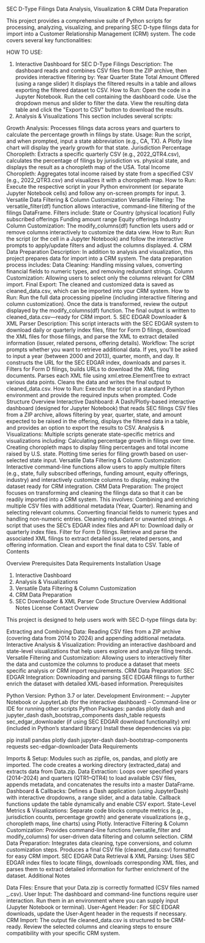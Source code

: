 SEC D-Type Filings Data Analysis, Visualization & CRM Data Preparation

This project provides a comprehensive suite of Python scripts for processing, analyzing, visualizing, and preparing SEC D-type filings data for import into a Customer Relationship Management (CRM) system. The code covers several key functionalities:


HOW TO USE: 
1. Interactive Dashboard for SEC D-Type Filings
Description:
The dashboard reads and combines CSV files from the ZIP archive, then provides interactive filtering by:
Year
Quarter
State
Total Amount Offered (using a range slider)
It displays the filtered results in a table and allows exporting the filtered dataset to CSV.
How to Run:
Open the code in a Jupyter Notebook.
Run the cell containing the dashboard code.
Use the dropdown menus and slider to filter the data.
View the resulting data table and click the "Export to CSV" button to download the results.
2. Analysis & Visualizations
This section includes several scripts:

Growth Analysis:
Processes filings data across years and quarters to calculate the percentage growth in filings by state.
Usage: Run the script, and when prompted, input a state abbreviation (e.g., CA, TX). A Plotly line chart will display the yearly growth for that state.
Jurisdiction Percentage Choropleth:
Extracts a specific quarterly CSV (e.g., 2022_QTR4.csv), calculates the percentage of filings by jurisdiction vs. physical state, and displays the result as a choropleth map of the USA.
Total Income Choropleth:
Aggregates total income raised by state from a specified CSV (e.g., 2022_QTR3.csv) and visualizes it with a choropleth map.
How to Run:
Execute the respective script in your Python environment (or separate Jupyter Notebook cells) and follow any on-screen prompts for input.
3. Versatile Data Filtering & Column Customization
Versatile Filtering:
The versatile_filter(df) function allows interactive, command-line filtering of the filings DataFrame.
Filters include:
State or Country (physical location)
Fully subscribed offerings
Funding amount range
Equity offerings
Industry
Column Customization:
The modify_columns(df) function lets users add or remove columns interactively to customize the data view.
How to Run:
Run the script (or the cell in a Jupyter Notebook) and follow the interactive prompts to apply/update filters and adjust the columns displayed.
4. CRM Data Preparation
Description:
In addition to analysis and visualization, this project prepares data for import into a CRM system. The data preparation process includes:
Data Cleaning: Handling missing values, converting financial fields to numeric types, and removing redundant strings.
Column Customization: Allowing users to select only the columns relevant for CRM import.
Final Export: The cleaned and customized data is saved as cleaned_data.csv, which can be imported into your CRM system.
How to Run:
Run the full data processing pipeline (including interactive filtering and column customization).
Once the data is transformed, review the output displayed by the modify_columns(df) function.
The final output is written to cleaned_data.csv—ready for CRM import.
5. SEC EDGAR Downloader & XML Parser
Description:
This script interacts with the SEC EDGAR system to download daily or quarterly index files, filter for Form D filings, download the XML files for those filings, and parse the XML to extract detailed information (issuer, related persons, offering details).
Workflow:
The script prompts whether you want to retrieve additional data.
If yes, you’ll be asked to input a year (between 2000 and 2013), quarter, month, and day.
It constructs the URL for the SEC EDGAR index, downloads and parses it.
Filters for Form D filings, builds URLs to download the XML filing documents.
Parses each XML file using xml.etree.ElementTree to extract various data points.
Cleans the data and writes the final output to cleaned_data.csv.
How to Run:
Execute the script in a standard Python environment and provide the required inputs when prompted.
Code Structure Overview
Interactive Dashboard:
A Dash/Plotly-based interactive dashboard (designed for Jupyter Notebook) that reads SEC filings CSV files from a ZIP archive, allows filtering by year, quarter, state, and amount expected to be raised in the offering, displays the filtered data in a table, and provides an option to export the results to CSV.
Analysis & Visualizations:
Multiple scripts generate state-specific metrics and visualizations including:
Calculating percentage growth in filings over time.
Creating choropleth maps to display filing percentages and total income raised by U.S. state.
Plotting time series for filing growth based on user-selected state input.
Versatile Data Filtering & Column Customization:
Interactive command-line functions allow users to apply multiple filters (e.g., state, fully subscribed offerings, funding amount, equity offerings, industry) and interactively customize columns to display, making the dataset ready for CRM integration.
CRM Data Preparation:
The project focuses on transforming and cleaning the filings data so that it can be readily imported into a CRM system. This involves:
Combining and enriching multiple CSV files with additional metadata (Year, Quarter).
Renaming and selecting relevant columns.
Converting financial fields to numeric types and handling non-numeric entries.
Cleaning redundant or unwanted strings.
A script that uses the SEC’s EDGAR index files and API to:
Download daily or quarterly index files.
Filter for Form D filings.
Retrieve and parse the associated XML filings to extract detailed issuer, related persons, and offering information.
Clean and export the final data to CSV.
Table of Contents

Overview
Prerequisites
Data Requirements
Installation
Usage
1. Interactive Dashboard
2. Analysis & Visualizations
3. Versatile Data Filtering & Column Customization
4. CRM Data Preparation
5. SEC Downloader & XML Parser
Code Structure Overview
Additional Notes
License
Contact
Overview

This project is designed to help users work with SEC D-type filings data by:

Extracting and Combining Data:
Reading CSV files from a ZIP archive (covering data from 2014 to 2024) and appending additional metadata.
Interactive Analysis & Visualization:
Providing an interactive dashboard and state-level visualizations that help users explore and analyze filing trends.
Versatile Filtering and Customization:
Allowing users to interactively filter the data and customize the columns to produce a dataset that meets specific analysis or CRM import requirements.
CRM Data Preparation:
SEC EDGAR Integration:
Downloading and parsing SEC EDGAR filings to further enrich the dataset with detailed XML-based information.
Prerequisites

Python Version: Python 3.7 or later.
Development Environment:
– Jupyter Notebook or JupyterLab (for the interactive dashboard)
– Command-line or IDE for running other scripts
Python Packages:
pandas
plotly
dash and jupyter_dash
dash_bootstrap_components
dash_table
requests
sec_edgar_downloader (if using SEC EDGAR download functionality)
xml (included in Python’s standard library)
Install these dependencies via pip:

pip install pandas plotly dash jupyter-dash dash-bootstrap-components requests sec-edgar-downloader
Data Requirements


Imports & Setup:
Modules such as zipfile, os, pandas, and plotly are imported. The code creates a working directory (extracted_data) and extracts data from Data.zip.
Data Extraction:
Loops over specified years (2014–2024) and quarters (QTR1–QTR4) to load available CSV files, appends metadata, and concatenates the results into a master DataFrame.
Dashboard & Callbacks:
Defines a Dash application (using JupyterDash) with interactive dropdowns, a range slider, and a data table. Callback functions update the table dynamically and enable CSV export.
State-Level Metrics & Visualizations:
Separate code blocks compute metrics (e.g., jurisdiction counts, percentage growth) and generate visualizations (e.g., choropleth maps, line charts) using Plotly.
Interactive Filtering & Column Customization:
Provides command-line functions (versatile_filter and modify_columns) for user-driven data filtering and column selection.
CRM Data Preparation:
Integrates data cleaning, type conversions, and column customization steps. Produces a final CSV file (cleaned_data.csv) formatted for easy CRM import.
SEC EDGAR Data Retrieval & XML Parsing:
Uses SEC EDGAR index files to locate filings, downloads corresponding XML files, and parses them to extract detailed information for further enrichment of the dataset.
Additional Notes

Data Files: Ensure that your Data.zip is correctly formatted (CSV files named <YEAR>_<QUARTER>.csv).
User Input: The dashboard and command-line functions require user interaction. Run them in an environment where you can supply input (Jupyter Notebook or terminal).
User-Agent Header: For SEC EDGAR downloads, update the User-Agent header in the requests if necessary.
CRM Import: The output file cleaned_data.csv is structured to be CRM-ready. Review the selected columns and cleaning steps to ensure compatibility with your specific CRM system.
